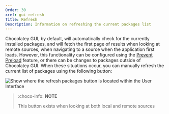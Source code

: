 ```yaml
---
Order: 30
xref: gui-refresh
Title: Refresh
Description: Information on refreshing the current packages list
---
```


Chocolatey GUI, by default, will automatically check for the currently installed packages, and will fetch the first page of results when looking at remote sources, when navigating to a source when the application first loads.  However, this functionality can be configured using the [Prevent Preload](xref:prevent-preload) feature, or there can be changes to packages outside of Chocolatey GUI.  When these situations occur, you can manually refresh the current list of packages using the following button:

![Show where the refresh packages button is located within the User Interface](/assets/images/chocolatey-gui/user_interface_main-window_action_refresh-packages.png "Show where the refresh packages button is located within the User Interface")

> :choco-info: **NOTE**
>
> This button exists when looking at both local and remote sources